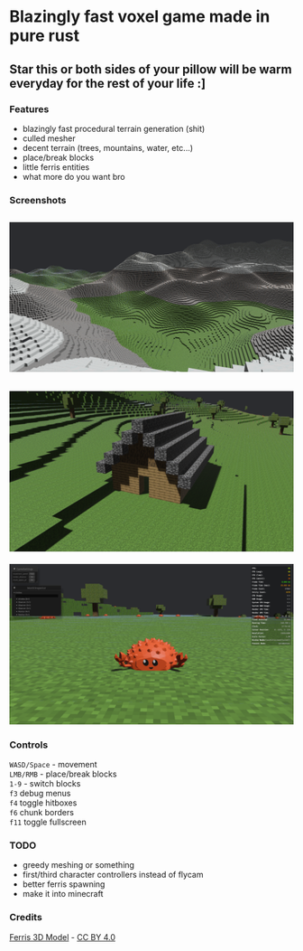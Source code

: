# Blazingly fast voxel game made in pure rust

## Star this or both sides of your pillow will be warm everyday for the rest of your life :]

### Features
- blazingly fast procedural terrain generation (shit)
- culled mesher
- decent terrain (trees, mountains, water, etc...)
- place/break blocks
- little ferris entities
- what more do you want bro

### Screenshots
![screenshot_1](/screenshots/screenshot_1.png)
-
![screenshot_2](/screenshots/screenshot_2.png)
-
![screenshot_3](/screenshots/screenshot_3.png)

### Controls
`WASD/Space` - movement\
`LMB/RMB` - place/break blocks\
`1-9` - switch blocks\
`f3` debug menus\
`f4` toggle hitboxes\
`f6` chunk borders\
`f11` toggle fullscreen


### TODO
- greedy meshing or something
- first/third character controllers instead of flycam
- better ferris spawning
- make it into minecraft

### Credits
[Ferris 3D Model](https://sketchfab.com/3d-models/ferris-the-crab-e9bc16e19d1c4880b30d2aa5fd174887) - [CC BY 4.0](https://creativecommons.org/licenses/by/4.0/)